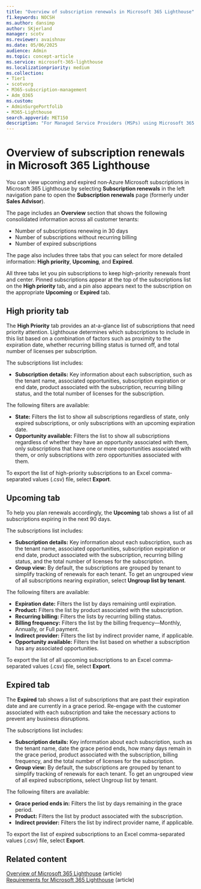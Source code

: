 ```yaml
---
title: "Overview of subscription renewals in Microsoft 365 Lighthouse"
f1.keywords: NOCSH
ms.author: dansimp
author: SKjerland
manager: scotv
ms.reviewer: avaishnav
ms.date: 05/06/2025
audience: Admin
ms.topic: concept-article
ms.service: microsoft-365-lighthouse
ms.localizationpriority: medium
ms.collection:
- Tier1
- scotvorg
- M365-subscription-management
- Adm_O365
ms.custom:
- AdminSurgePortfolib
- M365-Lighthouse                         
search.appverid: MET150
description: "For Managed Service Providers (MSPs) using Microsoft 365 Lighthouse, learn how to view and manage upcoming and expired non‑Azure Microsoft subscriptions in Microsoft 365 Lighthouse."
---
```


# Overview of subscription renewals in Microsoft 365 Lighthouse

You can view upcoming and expired non‑Azure Microsoft subscriptions in Microsoft 365 Lighthouse by selecting **Subscription renewals** in the left navigation pane to open the **Subscription renewals** page (formerly under **Sales Advisor**).

The page includes an **Overview** section that shows the following consolidated information across all customer tenants:  

- Number of subscriptions renewing in 30 days
- Number of subscriptions without recurring billing
- Number of expired subscriptions

The page also includes three tabs that you can select for more detailed information: **High priority**, **Upcoming**, and **Expired**. 

All three tabs let you pin subscriptions to keep high-priority renewals front and center. Pinned subscriptions appear at the top of the subscriptions list on the **High priority** tab, and a pin also appears next to the subscription on the appropriate **Upcoming** or **Expired** tab.

## High priority tab

The **High Priority** tab provides an at-a-glance list of subscriptions that need priority attention. Lighthouse determines which subscriptions to include in this list based on a combination of factors such as proximity to the expiration date, whether recurring billing status is turned off, and total number of licenses per subscription.  

The subscriptions list includes: 

- **Subscription details:** Key information about each subscription, such as the tenant name, associated opportunities, subscription expiration or end date, product associated with the subscription, recurring billing status, and the total number of licenses for the subscription. 

The following filters are available: 

- **State:** Filters the list to show all subscriptions regardless of state, only expired subscriptions, or only subscriptions with an upcoming expiration date. 
- **Opportunity available:** Filters the list to show all subscriptions regardless of whether they have an opportunity associated with them, only subscriptions that have one or more opportunities associated with them, or only subscriptions with zero opportunities associated with them. 

To export the list of high-priority subscriptions to an Excel comma-separated values (.csv) file, select **Export**. 

## Upcoming tab

To help you plan renewals accordingly, the **Upcoming** tab shows a list of all subscriptions expiring in the next 90 days. 

The subscriptions list includes: 

- **Subscription details:** Key information about each subscription, such as the tenant name, associated opportunities, subscription expiration or end date, product associated with the subscription, recurring billing status, and the total number of licenses for the subscription. 
- **Group view:** By default, the subscriptions are grouped by tenant to simplify tracking of renewals for each tenant. To get an ungrouped view of all subscriptions nearing expiration, select **Ungroup list by tenant**. 

The following filters are available: 

- **Expiration date:** Filters the list by days remaining until expiration. 
- **Product:** Filters the list by product associated with the subscription. 
- **Recurring billing:** Filters the lists by recurring billing status.  
- **Billing frequency:** Filters the list by the billing frequency&mdash;Monthly, Annually, or Full payment. 
- **Indirect provider:** Filters the list by indirect provider name, if applicable. 
- **Opportunity available:** Filters the list based on whether a subscription has any associated opportunities. 

To export the list of all upcoming subscriptions to an Excel comma-separated values (.csv) file, select **Export**. 

## Expired tab

The **Expired** tab shows a list of subscriptions that are past their expiration date and are currently in a grace period. Re-engage with the customer associated with each subscription and take the necessary actions to prevent any business disruptions. 

The subscriptions list includes: 

- **Subscription details:** Key information about each subscription, such as the tenant name, date the grace period ends, how many days remain in the grace period, product associated with the subscription, billing frequency, and the total number of licenses for the subscription. 
- **Group view:** By default, the subscriptions are grouped by tenant to simplify tracking of renewals for each tenant. To get an ungrouped view of all expired subscriptions, select Ungroup list by tenant. 

The following filters are available: 

- **Grace period ends in:** Filters the list by days remaining in the grace period. 
- **Product:** Filters the list by product associated with the subscription. 
- **Indirect provider:** Filters the list by indirect provider name, if applicable. 

To export the list of expired subscriptions to an Excel comma-separated values (.csv) file, select **Export**. 

## Related content

[Overview of Microsoft 365 Lighthouse](m365-lighthouse-overview.md) (article)\
[Requirements for Microsoft 365 Lighthouse](m365-lighthouse-requirements.md) (article)